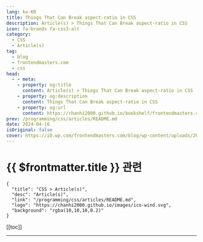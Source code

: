 ```yaml
---
lang: ko-KR
title: Things That Can Break aspect-ratio in CSS
description: Article(s) > Things That Can Break aspect-ratio in CSS
icon: fa-brands fa-css3-alt
category: 
  - CSS
  - Article(s)
tag: 
  - blog
  - frontendmasters.com
  - css
head:
  - - meta:
    - property: og:title
      content: Article(s) > Things That Can Break aspect-ratio in CSS
    - property: og:description
      content: Things That Can Break aspect-ratio in CSS
    - property: og:url
      content: https://chanhi2000.github.io/bookshelf/frontendmasters.com/things-that-can-break-aspect-ratio-in-css.html
prev: /programming/css/articles/README.md
date: 2024-04-16
isOriginal: false
cover: https://i0.wp.com/frontendmasters.com/blog/wp-content/uploads/2024/04/aspect-ratio-thumb.jpg?w=1000&ssl=1
---
```


# {{ $frontmatter.title }} 관련

```component VPCard
{
  "title": "CSS > Article(s)",
  "desc": "Article(s)",
  "link": "/programming/css/articles/README.md",
  "logo": "https://chanhi2000.github.io/images/ico-wind.svg",
  "background": "rgba(10,10,10,0.2)"
}
```

[[toc]]

---

<SiteInfo
  name="Things That Can Break aspect-ratio in CSS"
  desc="CSS has an aspect-ratio property, which has had full support since around 2021. It can be a very satisfying property to use, because it can help match how your brain 🧠 works or what the desired des…"
  url="https://frontendmasters.com/blog/things-that-can-break-aspect-ratio-in-css/"
  logo="https://frontendmasters.com/favicon.ico"
  preview="https://i0.wp.com/frontendmasters.com/blog/wp-content/uploads/2024/04/aspect-ratio-thumb.jpg?w=1000&ssl=1"/>

<!-- TODO: 작성 -->
